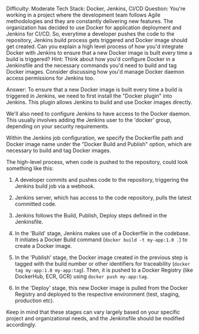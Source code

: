 Difficulty: Moderate
Tech Stack: Docker, Jenkins, CI/CD
Question: You're working in a project where the development team follows Agile methodologies and they are constantly delivering new features. The organization has decided to use Docker for application deployment and Jenkins for CI/CD. So, everytime a developer pushes the code to the repository, Jenkins build process gets triggered and Docker image should get created. Can you explain a high level process of how you'd integrate Docker with Jenkins to ensure that a new Docker image is built every time a build is triggered?
Hint: Think about how you'd configure Docker in a Jenkinsfile and the necessary commands you'd need to build and tag Docker images. Consider discussing how you'd manage Docker daemon access permissions for Jenkins too.

Answer: To ensure that a new Docker image is built every time a build is triggered in Jenkins, we need to first install the "Docker plugin" into Jenkins. This plugin allows Jenkins to build and use Docker images directly.

We'll also need to configure Jenkins to have access to the Docker daemon. This usually involves adding the Jenkins user to the 'docker' group, depending on your security requirements.

Within the Jenkins job configuration, we specify the Dockerfile path and Docker image name under the "Docker Build and Publish" option, which are necessary to build and tag Docker images. 

The high-level process, when code is pushed to the repository, could look something like this:

1. A developer commits and pushes code to the repository, triggering the Jenkins build job via a webhook.

2. Jenkins server, which has access to the code repository, pulls the latest committed code.

3. Jenkins follows the Build, Publish, Deploy steps defined in the Jenkinsfile.

4. In the 'Build' stage, Jenkins makes use of a Dockerfile in the codebase. It initiates a Docker Build command (`docker build -t my-app:1.0 .`) to create a Docker image.

5. In the 'Publish' stage, the Docker image created in the previous step is tagged with the build number or other identifiers for traceability (`docker tag my-app:1.0 my-app:tag`). Then, it is pushed to a Docker Registry (like DockerHub, ECR, GCR) using `docker push my-app:tag`.

6. In the 'Deploy' stage, this new Docker image is pulled from the Docker Registry and deployed to the respective environment (test, staging, production etc).

Keep in mind that these stages can vary largely based on your specific project and organizational needs, and the Jenkinsfile should be modified accordingly.


